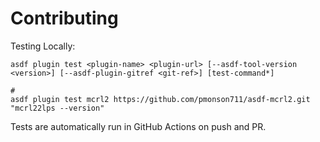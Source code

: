 # Contributing

Testing Locally:

```shell
asdf plugin test <plugin-name> <plugin-url> [--asdf-tool-version <version>] [--asdf-plugin-gitref <git-ref>] [test-command*]

#
asdf plugin test mcrl2 https://github.com/pmonson711/asdf-mcrl2.git "mcrl22lps --version"
```

Tests are automatically run in GitHub Actions on push and PR.
